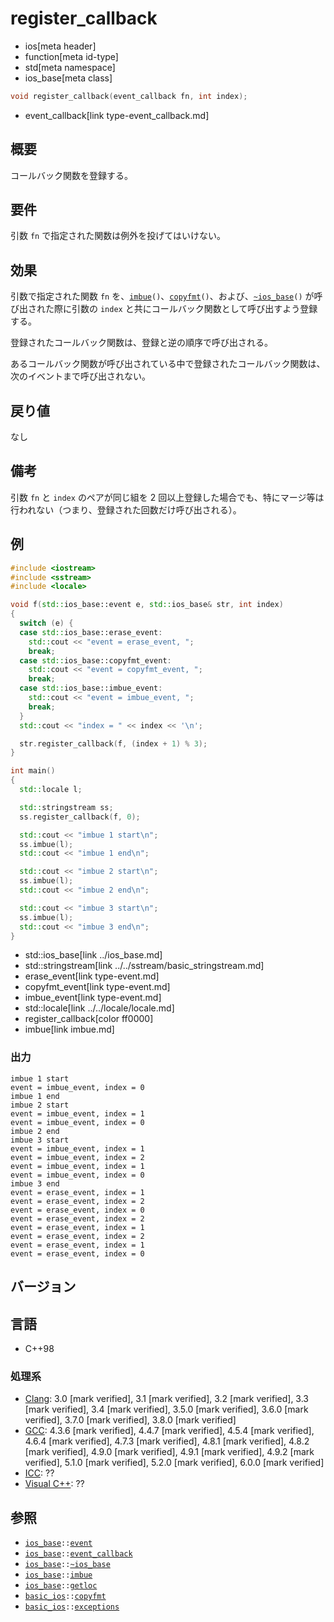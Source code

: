 # register_callback
* ios[meta header]
* function[meta id-type]
* std[meta namespace]
* ios_base[meta class]

```cpp
void register_callback(event_callback fn, int index);
```
* event_callback[link type-event_callback.md]

## 概要
コールバック関数を登録する。


## 要件
引数 `fn` で指定された関数は例外を投げてはいけない。


## 効果
引数で指定された関数 `fn` を、[`imbue`](imbue.md)`()`、[`copyfmt`](../basic_ios/copyfmt.md)`()`、および、[`~ios_base`](op_destructor.md)`()` が呼び出された際に引数の `index` と共にコールバック関数として呼び出すよう登録する。

登録されたコールバック関数は、登録と逆の順序で呼び出される。

あるコールバック関数が呼び出されている中で登録されたコールバック関数は、次のイベントまで呼び出されない。


## 戻り値
なし


## 備考
引数 `fn` と `index` のペアが同じ組を 2 回以上登録した場合でも、特にマージ等は行われない（つまり、登録された回数だけ呼び出される）。


## 例
```cpp example
#include <iostream>
#include <sstream>
#include <locale>

void f(std::ios_base::event e, std::ios_base& str, int index)
{
  switch (e) {
  case std::ios_base::erase_event:
    std::cout << "event = erase_event, ";
    break;
  case std::ios_base::copyfmt_event:
    std::cout << "event = copyfmt_event, ";
    break;
  case std::ios_base::imbue_event:
    std::cout << "event = imbue_event, ";
    break;
  }
  std::cout << "index = " << index << '\n';

  str.register_callback(f, (index + 1) % 3);
}

int main()
{
  std::locale l;

  std::stringstream ss;
  ss.register_callback(f, 0);

  std::cout << "imbue 1 start\n";
  ss.imbue(l);
  std::cout << "imbue 1 end\n";

  std::cout << "imbue 2 start\n";
  ss.imbue(l);
  std::cout << "imbue 2 end\n";

  std::cout << "imbue 3 start\n";
  ss.imbue(l);
  std::cout << "imbue 3 end\n";
}
```
* std::ios_base[link ../ios_base.md]
* std::stringstream[link ../../sstream/basic_stringstream.md]
* erase_event[link type-event.md]
* copyfmt_event[link type-event.md]
* imbue_event[link type-event.md]
* std::locale[link ../../locale/locale.md]
* register_callback[color ff0000]
* imbue[link imbue.md]

### 出力
```
imbue 1 start
event = imbue_event, index = 0
imbue 1 end
imbue 2 start
event = imbue_event, index = 1
event = imbue_event, index = 0
imbue 2 end
imbue 3 start
event = imbue_event, index = 1
event = imbue_event, index = 2
event = imbue_event, index = 1
event = imbue_event, index = 0
imbue 3 end
event = erase_event, index = 1
event = erase_event, index = 2
event = erase_event, index = 0
event = erase_event, index = 2
event = erase_event, index = 1
event = erase_event, index = 2
event = erase_event, index = 1
event = erase_event, index = 0
```


## バージョン
## 言語
- C++98

### 処理系
- [Clang](/implementation.md#clang): 3.0 [mark verified], 3.1 [mark verified], 3.2 [mark verified], 3.3 [mark verified], 3.4 [mark verified], 3.5.0 [mark verified], 3.6.0 [mark verified], 3.7.0 [mark verified], 3.8.0 [mark verified]
- [GCC](/implementation.md#gcc): 4.3.6 [mark verified], 4.4.7 [mark verified], 4.5.4 [mark verified], 4.6.4 [mark verified], 4.7.3 [mark verified], 4.8.1 [mark verified], 4.8.2 [mark verified], 4.9.0 [mark verified], 4.9.1 [mark verified], 4.9.2 [mark verified], 5.1.0 [mark verified], 5.2.0 [mark verified], 6.0.0 [mark verified]
- [ICC](/implementation.md#icc): ??
- [Visual C++](/implementation.md#visual_cpp): ??


## 参照
- [`ios_base`](../ios_base.md)`::`[`event`](type-event.md)
- [`ios_base`](../ios_base.md)`::`[`event_callback`](type-event_callback.md)
- [`ios_base`](../ios_base.md)`::`[`~ios_base`](op_destructor.md)
- [`ios_base`](../ios_base.md)`::`[`imbue`](imbue.md)
- [`ios_base`](../ios_base.md)`::`[`getloc`](getloc.md)
- [`basic_ios`](../basic_ios.md)`::`[`copyfmt`](../basic_ios/copyfmt.md)
- [`basic_ios`](../basic_ios.md)`::`[`exceptions`](../basic_ios/exceptions.md)
